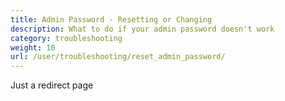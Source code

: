 ```yaml
---
title: Admin Password - Resetting or Changing
description: What to do if your admin password doesn't work 
category: troubleshooting
weight: 10
url: /user/troubleshooting/reset_admin_password/
---
```


Just a redirect page 
